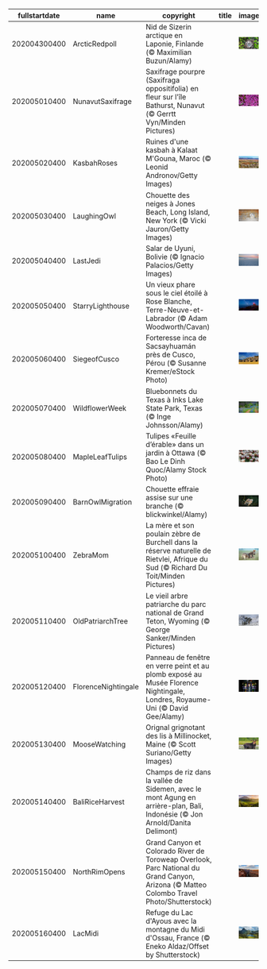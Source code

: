 |fullstartdate|name|copyright|title|image|
|--|--|--|--|--|
202004300400|ArcticRedpoll|Nid de Sizerin arctique en Laponie, Finlande (© Maximilian Buzun/Alamy)||![](/fr-CA/2020/05/202004300400ArcticRedpoll.jpg)|
202005010400|NunavutSaxifrage|Saxifrage pourpre (Saxifraga oppositifolia) en fleur sur l'île Bathurst, Nunavut (© Gerrtt Vyn/Minden Pictures)||![](/fr-CA/2020/05/202005010400NunavutSaxifrage.jpg)|
202005020400|KasbahRoses|Ruines d'une kasbah à Kalaat M'Gouna, Maroc (© Leonid Andronov/Getty Images)||![](/fr-CA/2020/05/202005020400KasbahRoses.jpg)|
202005030400|LaughingOwl|Chouette des neiges à Jones Beach, Long Island, New York (© Vicki Jauron/Getty Images)||![](/fr-CA/2020/05/202005030400LaughingOwl.jpg)|
202005040400|LastJedi|Salar de Uyuni, Bolivie (© Ignacio Palacios/Getty Images)||![](/fr-CA/2020/05/202005040400LastJedi.jpg)|
202005050400|StarryLighthouse|Un vieux phare sous le ciel étoilé à Rose Blanche, Terre-Neuve-et-Labrador (© Adam Woodworth/Cavan)||![](/fr-CA/2020/05/202005050400StarryLighthouse.jpg)|
202005060400|SiegeofCusco|Forteresse inca de Sacsayhuamán près de Cusco, Pérou (© Susanne Kremer/eStock Photo)||![](/fr-CA/2020/05/202005060400SiegeofCusco.jpg)|
202005070400|WildflowerWeek|Bluebonnets du Texas à Inks Lake State Park, Texas (© Inge Johnsson/Alamy)||![](/fr-CA/2020/05/202005070400WildflowerWeek.jpg)|
202005080400|MapleLeafTulips|Tulipes «Feuille d’érable» dans un jardin à Ottawa (© Bao Le Dinh Quoc/Alamy Stock Photo)||![](/fr-CA/2020/05/202005080400MapleLeafTulips.jpg)|
202005090400|BarnOwlMigration|Chouette effraie assise sur une branche (© blickwinkel/Alamy)||![](/fr-CA/2020/05/202005090400BarnOwlMigration.jpg)|
202005100400|ZebraMom|La mère et son poulain zèbre de Burchell dans la réserve naturelle de Rietvlei, Afrique du Sud (© Richard Du Toit/Minden Pictures)||![](/fr-CA/2020/05/202005100400ZebraMom.jpg)|
202005110400|OldPatriarchTree|Le vieil arbre patriarche du parc national de Grand Teton, Wyoming (© George Sanker/Minden Pictures)||![](/fr-CA/2020/05/202005110400OldPatriarchTree.jpg)|
202005120400|FlorenceNightingale|Panneau de fenêtre en verre peint et au plomb exposé au Musée Florence Nightingale, Londres, Royaume-Uni (© David Gee/Alamy)||![](/fr-CA/2020/05/202005120400FlorenceNightingale.jpg)|
202005130400|MooseWatching|Orignal grignotant des lis à Millinocket, Maine (© Scott Suriano/Getty Images)||![](/fr-CA/2020/05/202005130400MooseWatching.jpg)|
202005140400|BaliRiceHarvest|Champs de riz dans la vallée de Sidemen, avec le mont Agung en arrière-plan, Bali, Indonésie (© Jon Arnold/Danita Delimont)||![](/fr-CA/2020/05/202005140400BaliRiceHarvest.jpg)|
202005150400|NorthRimOpens|Grand Canyon et Colorado River de Toroweap Overlook, Parc National du Grand Canyon, Arizona (© Matteo Colombo Travel Photo/Shutterstock)||![](/fr-CA/2020/05/202005150400NorthRimOpens.jpg)|
202005160400|LacMidi|Refuge du Lac d'Ayous avec la montagne du Midi d'Ossau, France (© Eneko Aldaz/Offset by Shutterstock)||![](/fr-CA/2020/05/202005160400LacMidi.jpg)|
